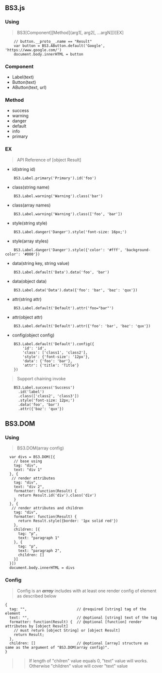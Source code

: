 ## BS3.js

### Using
> BS3[Component][Method](arg1[, arg2[, ...argN]])[EX]
```
    // button.__proto__.name == "Result"
    var button = BS3.AButton.default('Google', 'https://www.google.com/')
    document.body.innerHTML = button
```

### Component
* Label(text)
* Button(text)
* AButton(text, url)

### Method
* success
* warning
* danger
* default
* info
* primary

### EX
> API Reference of [object Result]
* id(string id)
```
    BS3.Label.primary('Primary').id('foo')
```

* class(string name)
```
    BS3.Label.warning('Warning').class('bar')
```

* class(array names)

```
    BS3.Label.warning('Warning').class(['foo', 'bar'])
```

* style(string style)
```
    BS3.Label.danger('Danger').style('font-size: 16px;')
```

* style(array styles)
```
    BS3.Label.danger('Danger').style({'color': '#fff', 'background-color': '#000'})
```

* data(string key, string value)
```
    BS3.Label.default('Data').data('foo', 'bar')
```

* data(object data)
```
    BS3.Label.data('Data').data({'foo': 'bar', 'baz': 'qux'})
```

* attr(string attr)
```
    BS3.Label.default('Default').attr('foo="bar"')
```

* attr(object attr)
```
    BS3.Label.default('Default').attr({'foo': 'bar', 'baz': 'qux'})
```

* config(object config)
```
    BS3.Label.default('Default').config({
        'id': 'id', 
        'class': ['class1', 'class2'],
        'style': {'font-size': '12px'},
        'data': {'foo': 'bar'},
        'attr': {'title': 'Title'}
    })
```

> Support chaining invoke
```
    BS3.Label.success('Success')
      .id('label')
      .class(['class2', 'class3'])
      .style('font-size: 12px;')
      .data('foo', 'bar')
      .attr({'baz': 'qux'})
```

## BS3.DOM

### Using
> BS3.DOM(array config)
```
  var divs = BS3.DOM([{
    // base using
    tag: "div",
    text: "div 1"
  }, {
   // render attributes
    tag: "div",
    text: "div 2",
    formatter: function(Result) {
      return Result.id('div').class('div')
    }
  }, {
   // render attributes and children
    tag: "div",
    formatter: function(Result) {
      return Result.style({border: '1px solid red'})
    },
    children: [{
      tag: "p",
      text: "paragraph 1"  
    }, {
      tag: "p",
      text: "paragraph 2",
      children: []
    }]
  }])
  document.body.innerHTML = divs
```

### Config
> Config is an ***array*** includes with at least one render config of element as described below
```
{
  tag: "",                       // @required [string] tag of the element
  text: "",                      // @optional [string] text of the tag
  formatter: function(Result) {  // @optional [function] render attributes by [object Result]
    // must return [object String] or [object Result]
    return Result;
  },
  children: []                   // @optional [array] structure as same as the argument of "BS3.DOM(array config)".
}
```
>> If length of "chilren" value equals 0, "text" value will works. Otherwise "children" value will cover "text" value
